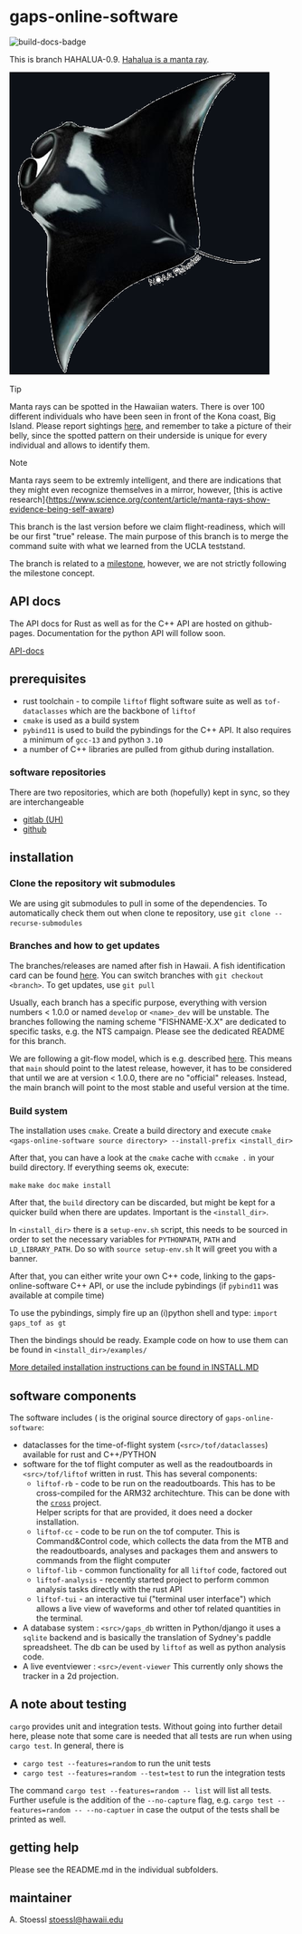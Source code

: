 # gaps-online-software

![build-docs-badge](https://github.com/GAPS-Collab/gaps-online-software/workflows/BuildBot/badge.svg)

This is branch HAHALUA-0.9. [Hahalua is a manta ray](https://dlnr.hawaii.gov/dar/sharks-and-rays/).

![Manta ray](resources/assets/hahalua.png)

>[!TIP] 
>Manta rays can be spotted in the Hawaiian waters. There is over 100 different individuals who have been seen in front of the Kona coast, Big Island. Please report sightings [here](https://mprf.net/identification/report-a-sighting.html), and remember to take a picture of their belly, since the spotted pattern on their underside is unique for every individual and allows to identify them. 

>[!NOTE]
>Manta rays seem to be extremly intelligent, and there are indications that they might even recognize themselves in a mirror, however, [this is active research]{https://www.science.org/content/article/manta-rays-show-evidence-being-self-aware) 

This branch is the last version before we claim flight-readiness, which will be our first "true" release.
The main purpose of this branch is to merge the command suite with what we learned from the UCLA teststand.

The branch is related to a [milestone](https://github.com/GAPS-Collab/gaps-online-software/milestone/3), however, we are not strictly following the milestone concept.

## API docs 

The API docs for Rust as well as for the C++ API are hosted on github-pages. Documentation
for the python API will follow soon.

[API-docs](https://gaps-collab.github.io/gaps-online-software/)

## prerequisites

* rust toolchain - to compile `liftof` flight software suite as well as
  `tof-dataclasses` which are the backbone of `liftof`
* `cmake` is used as a build system
* `pybind11` is used to build the pybindings for the C++ API. It also 
   requires a minimum of `gcc-13` and python `3.10`
*  a number of C++ libraries are pulled from github during installation.

### software repositories

There are two repositories, which are both (hopefully) kept in sync, so they are interchangeable

* [gitlab (UH)](https://uhhepvcs.phys.hawaii.edu/Achim/gaps-online-software)
* [github](https://github.com/GAPS-Collab/gaps-online-software)

## installation

### Clone the repository wit submodules

We are using git submodules to pull in some of the dependencies.
To automatically check them out when clone te repository, use
`git clone --recurse-submodules`

### Branches and how to get updates

The branches/releases are named after fish in Hawaii. A fish 
identification card can be found [here](https://www.honolulu.gov/rep/site/dpr/dpr_docs/hbep_fish_id_card.pdf).
You can switch branches with `git checkout <branch>`. To get updates, use `git pull`

Usually, each branch has a specific purpose, everything with version numbers < 1.0.0 or 
named `develop` or `<name>_dev` will be unstable.
The branches following the naming scheme "FISHNAME-X.X" are dedicated to specific tasks, 
e.g. the NTS campaign. Please see the dedicated README for this branch.

We are following a git-flow model, which is e.g. described [here](https://www.gitkraken.com/learn/git/git-flow). This means that `main` should point to the latest release, however, it has to be considered that until
we are at version < 1.0.0, there are no "official" releases. Instead, the main branch will point to the 
most stable and useful version at the time.

### Build system

The installation uses `cmake`. Create a build directory and execute
`cmake <gaps-online-software source directory> --install-prefix <install_dir>`

After that, you can have a look at the `cmake` cache with 
`ccmake .` in your build directory. If everything seems ok, execute:

`make`
`make doc`
`make install`

After that, the `build` directory can be discarded, but might be kept for 
a quicker build when there are updates. Important is the `<install_dir>`.

In `<install_dir>` there is a `setup-env.sh` script, this needs to be sourced 
in order to set the necessary variables for `PYTHONPATH`, `PATH` and `LD_LIBRARY_PATH`.
Do so with 
`source setup-env.sh`
It will greet you with a banner.

After that, you can either write your own C++ code, linking to the gaps-online-software
C++ API, or use the include pybindings (if `pybind11` was available at compile time)

To use the pybindings, simply fire up an (i)python shell and type:
`import gaps_tof as gt`

Then the bindings should be ready. Example code on how to use them can be found in 
`<install_dir>/examples/`

[More detailed installation instructions can be found in INSTALL.MD](INSTALL.md)

## software components

The software includes (<src> is the original source directory of `gaps-online-software`:

- dataclasses for the time-of-flight system (`<src>/tof/dataclasses`) available for rust 
  and C++/PYTHON
- software for the tof flight computer as well as the readoutboards in 
  `<src>/tof/liftof` written in rust. This has several components:
  - `liftof-rb` - code to be run on the readoutboards. This has to be cross-compiled for 
    the ARM32 architechture. This can be done with the [`cross`](https://github.com/cross-rs/cross) project.  
    Helper scripts for that are provided, it does need a docker installation.
  - `liftof-cc` - code to be run on the tof computer. This is Command&Control code, which collects the data 
    from the MTB and the readoutboards, analyses and packages them and answers to commands from the flight 
    computer
  - `liftof-lib` - common functionality for all `liftof` code, factored out
  - `liftof-analysis` - recently started project to perform common analysis tasks directly with the rust API
  - `liftof-tui` - an interactive tui ("terminal user interface") which allows a live view of waveforms and 
                   other tof related quantities in the terminal.
- A database system : `<src>/gaps_db` written in Python/django it uses a `sqlite` backend and is basically the 
                      translation of Sydney's paddle spreadsheet. The db can be used by `liftof` as well 
                      as python analysis code.
- A live eventviewer : `<src>/event-viewer` This currently only shows the tracker in a 2d projection.

## A note about testing

`cargo` provides unit and integration tests. Without going into further detail here,
please note that some care is needed that all tests are run when using `cargo test`. 
In general, there is 

* `cargo test --features=random` to run the unit tests
* `cargo test --features=random --test=test` to run the integration tests

The command `cargo test --features=random -- list` will list all tests. Further usefule
is the addition of the `--no-capture` flag, e.g. `cargo test --features=random -- --no-captuer` in case the output of the tests shall be printed as well.

## getting help

Please see the README.md in the individual subfolders. 

## maintainer

A. Stoessl <stoessl@hawaii.edu>


